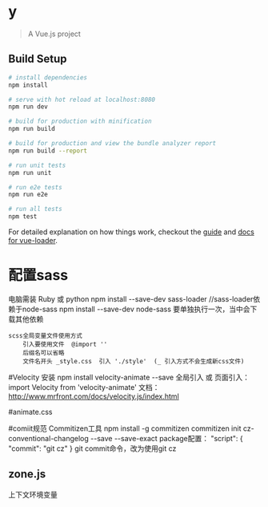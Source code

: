 # y

> A Vue.js project

## Build Setup

``` bash
# install dependencies
npm install

# serve with hot reload at localhost:8080
npm run dev

# build for production with minification
npm run build

# build for production and view the bundle analyzer report
npm run build --report

# run unit tests
npm run unit

# run e2e tests
npm run e2e

# run all tests
npm test
```

For detailed explanation on how things work, checkout the [guide](http://vuejs-templates.github.io/webpack/) and [docs for vue-loader](http://vuejs.github.io/vue-loader).

# 配置sass
电脑需装 Ruby 或 python
npm install --save-dev sass-loader
//sass-loader依赖于node-sass
npm install --save-dev node-sass    要单独执行一次，当中会下载其他依赖

```
scss全局变量文件使用方式
    引入要使用文件  @import ''
    后缀名可以省略
    文件名开头 _style.css  引入 './style'  (_ 引入方式不会生成新css文件)
```

#Velocity
安装  npm install velocity-animate --save
全局引入 或 页面引入： import  Velocity from 'velocity-animate'
文档：http://www.mrfront.com/docs/velocity.js/index.html

#animate.css


#comiit规范
Commitizen工具
npm install -g commitizen
commitizen init cz-conventional-changelog --save --save-exact
package配置：
"script": {
    "commit": "git cz"
}
git commit命令，改为使用git cz


## zone.js
上下文环境变量